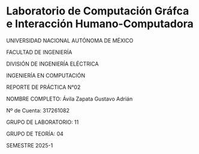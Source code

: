 # Laboratorio de Computación Gráfca e Interacción Humano-Computadora
UNIVERSIDAD NACIONAL AUTÓNOMA DE MÉXICO

FACULTAD DE INGENIERÍA

DIVISIÓN DE INGENIERÍA ELÉCTRICA

INGENIERÍA EN COMPUTACIÓN

REPORTE DE PRÁCTICA N°02

NOMBRE COMPLETO: Ávila Zapata Gustavo Adrián

Nº de Cuenta: 317261082

GRUPO DE LABORATORIO: 11

GRUPO DE TEORÍA: 04

SEMESTRE 2025-1
